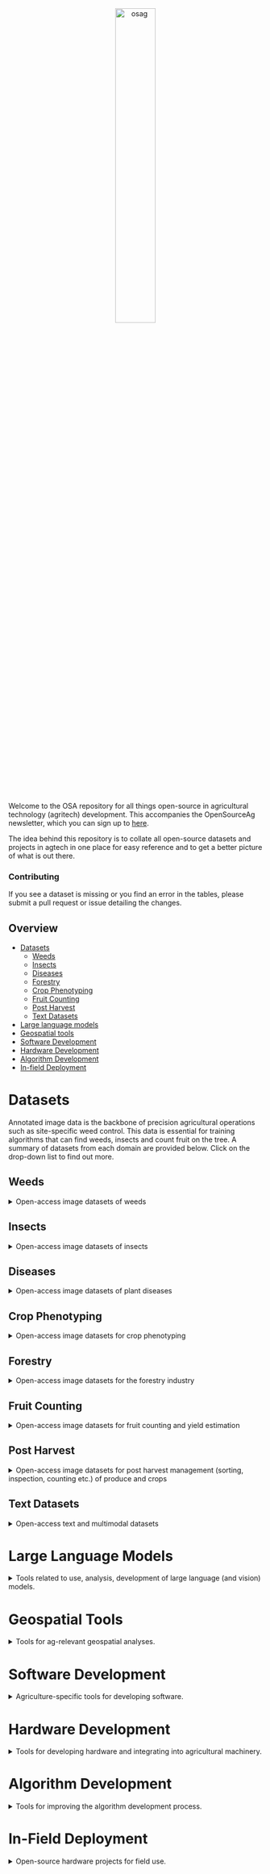 <div align="center">
  <img src="https://user-images.githubusercontent.com/51358498/230220611-5b72ec57-3b41-480d-904d-80c1629e42c3.png" alt="osag" width="40%">
</div>

Welcome to the OSA repository for all things open-source in agricultural technology (agritech) development. This accompanies the OpenSourceAg newsletter, which you can sign up to [here](https://openagtech.beehiiv.com/subscribe). 

The idea behind this repository is to collate all open-source datasets and projects in agtech in one place for easy reference and to get a better picture of what is out there.

### Contributing
If you see a dataset is missing or you find an error in the tables, please submit a pull request or issue detailing the changes.

## Overview
* [Datasets](#datasets)
  * [Weeds](#weeds)
  * [Insects](#insects)
  * [Diseases](#diseases)
  * [Forestry](#forestry)
  * [Crop Phenotyping](#crop-phenotyping)
  * [Fruit Counting](#fruit-counting)
  * [Post Harvest](#post-harvest)
  * [Text Datasets](#text-datasets)
* [Large language models](#large-language-models) 
* [Geospatial tools](#geospatial-tools)
* [Software Development](#software-development)
* [Hardware Development](#hardware-development)
* [Algorithm Development](#algorithm-development)
* [In-field Deployment](#in-field-deployment)

# Datasets
Annotated image data is the backbone of precision agricultural operations such as site-specific weed control. This data is essential for training algorithms that can find weeds, insects and count fruit on the tree. A summary of datasets from each domain are provided below. Click on the drop-down list to find out more.

## Weeds
<details>
<summary>Open-access image datasets of weeds</summary>
<br>

| Dataset | Task | Image Number | Class Number | Species | Description |
|---------|------|--------------|--------------|---------|-------------|
| [Agriculture-Vision]((https://github.com/SHI-Labs/Agriculture-Vision)) | Instance Segmentation | |  |  | Aerial images for detecting weeds in various agricultural fields. |
| [Carrot-Weed](https://github.com/lameski/rgbweeddetection)| Segmentation  | 39| 2| carrot (Daucus carota ssp. sativus), unspecified weeds|  |
| [Corn/Lettuce/Radish](https://github.com/zhangchuanyin/weed-datasets)| Classification| 7200| 8| maize (Zea mays), Canada thistle (Cirsium arvense), fat hen (Chenopodium album), bluegrass (Poa spp.), lettuce, radish | |
| [CottonWeeds](https://www.kaggle.com/yuzhenlu/cottonweedid15)| Classification| 5,187| 15 | morningglory (Ipomoea spp.), carpetweed (Mollugo verticillata), Palmer amaranth (Amaranthus palmeri), waterhemp (Amaranthus tuberculata), purslane (Portulaca spp.), nutsedge (Cyperus spp.), eclipta (Eclipta prostrata), sicklepod (Senna obtusifolia), spotted spurge (Euphorbia maculata), ragweed (Ambrosia spp.), goosegrass (Eleusine indica), prickly sida (Sida spinosa), crabgrass (Digitaria spp.), swinecress (Lepidium spp.), spurred anoda (Anoda cristata) | |
| [CornWeed](https://zenodo.org/records/7961764) | Object Detection | 3,574 | 2 | Zea mays, weeds | The CornWeed dataset was collected on farm machines for evaluating weed detection in corn crops. A [conference paper](https://annals-csis.org/Volume_35/drp/pdf/2125.pdf) is available.  |
| [CottonWeedDet12](https://zenodo.org/record/7535814#.ZC3um3ZByUk) | Object Detection | 5,648 (9370 instances) | 12 | |  |
| [CropAndWeed](https://github.com/cropandweed/cropandweed-dataset) | Object Detection/segmentation/stem localization | 8,034 (111,953 instances) | 74 | See [supplementary](https://openaccess.thecvf.com/content/WACV2023/supplemental/Steininger_The_CropAndWeed_Dataset_WACV_2023_supplemental.pdf#page=2.18) for full list | An extensive collect of 74 crop and weed species over four years in Europe. Annotated with bounding boxes, segmentation and for plant centroid detection. |
| [CWF-788](https://github.com/ZhangXG001/Real-Time-Crop-Recognition)| Segmentation  | 788 | 1 | cauliflower (Brassica oleracea var. botrytis) | |
| [CWFID](https://github.com/cwfid)   | Segmentation  | 60           | 2            | carrot, unspecified weeds | |
| [CWD30](https://cwd-30.github.io/cwd-30/index.html) | Classification, Segmentation | 219,778 | 20 weed, 10 crop | Asian flatsedge (*Cyperus microiria*), Asiatic dayflower (*Commelina communis*), Bean (*Phaseolus vulgaris*), Bloodscale sedge (*Carex haematostoma*), Cockspur grass (*Echinochloa crus-galli*), Copperleaf (*Acalypha spp.*), Corn (*Zea mays*), Early barnyard grass (*Echinochloa oryzoides*), Fall panicum (*Panicum dichotomiflorum*), Finger grass (*Digitaria sanguinalis*), Foxtail millet (*Setaria italica*), Goosefoot (*Chenopodium album*), Great millet (*Sorghum bicolor*), Green foxtail (*Setaria viridis*), Green gram (*Vigna radiata*), Henbit (*Lamium amplexicaule*), Indian goosegrass (*Eleusine indica*), Korean dock (*Rumex crispus*), Livid pigweed (*Amaranthus lividus*), Nipponicus sedge (*Carex nipponica*), Peanut (*Arachis hypogaea*), Perilla (*Perilla frutescens*), Poa annua (*Poa annua*), Proso millet (*Panicum miliaceum*), Purslane (*Portulaca oleracea*), Red bean (*Phaseolus angularis*), Redroot pigweed (*Amaranthus retroflexus*), Sesame (*Sesamum indicum*), Smooth pigweed (*Amaranthus hybridus*), White goosefoot (*Chenopodium album*) | From the paper: Extensive crop-weed dataset with multi-view and multi-stage plant images. The repository includes pretrained models for transfer learning|
| [GrassClover](https://vision.eng.au.dk/grass-clover-dataset/)| Segmentation  | 8000         | 5            | white clover (Trifolium repens), red clover (Trifolium pratense), shepherd’s purse (Capsella bursa-pastoris), unspecified thistle, dandelion (Taraxacum officinale) | |
| [iNatAg](https://github.com/Project-AgML/AgML/blob/main/docs/datasets/iNatAg.md)| Classification  | 4,720,903 | 2,959   | see dataset card and [preprint](https://arxiv.org/html/2503.20068v1)| A curated collection images from the iNaturalist database for crop-weed detection training. Implemented through the AgML project |
| [LincolnBeet](https://github.com/LAR/lincolnbeet_dataset#lincolnbeet_dataset)| Bounding box  | 4,402        | 2   | sugar beet (Beta vulgaris var. altissima), unspecified weeds| |
| [Moving Fields Weed Dataset](https://www.nature.com/articles/s41597-024-02945-6)| Bounding box, segmentation | 94,321 | 36 | maize varieties (2), sorghum varieties (6), weed species (28)| Images collected within a fully automated high throughput phenotyping facility under controlled conditions with high spatial (2456×2058) and temporal resolution. [Github (dataset download)](https://github.com/grimmlab/MFWD) |
| [Plant Seedling Dataset](https://vision.eng.au.dk/plant-seedlings-dataset/)  | Segmentation  | 5,539        | 12  | maize, wheat (Triticum aestivum), sugar beet, scentless mayweed (Matricaria perforata), common chickweed (Stellaria media), shepherd’s purse, cleavers (Galium aparine), charlock (Sinapis arvensis), fat hen, small-flowered cranesbill (Geranium pusillum), blackgrass (Alopecurus myosuroides), loose silky-bent (Apera spica-venti) | |
| [Precision Sustainable Ag 2021 OpenCV Competition](https://weed-ai.sydney.edu.au/datasets/27813558-2b3c-496f-aab4-5e724a056213) | Bounding box  | 727| 7 | grass species (Poaceae spp.), horseweed (Erigeron canadensis), cowpea (Vigna unguiculata), crimson clover (Trifolium incarnatum), goosefoot (Chenopodium album), velvetleaf (Abutilon theophrasti), sunflower (Helianthus annuus) | |
| [RoboWeedMap](https://weed-ai.sydney.edu.au/datasets/aa0cb351-9b5a-400f-bb2e-ed02b2da3699) | Bounding box  | 1147         | 2            | Unspecified monocotyledonous, Unspecified dicotyledonous| |
| [Sandplain Lupins](https://figshare.com/articles/dataset/Segmentation_of_sandplain_lupin_weeds_from_morphologically_similar_narrow-leafed_lupins_in_the_field/21746669) | Segmentation | 795 (7989 instances) | 1 | Sandplain lupin (Lupinus cosentinii) | This repository contains five datasets collected in the field by a DJI Phantom 4 or smartphone in the northern wheatbelt of Western Australia. |
| [Soybean/Grass/Broadleaf/Soil](https://data.mendeley.com/datasets/3fmjm7ncc6/2)| Segmentation  | 15,336       | 3| soybean (Glycine max), grass weeds, broadleaf weeds| |
| [Sugar beets](http://www.ipb.uni-bonn.de/data/sugarbeets2016)| Segmentation  | 300          | 10           | sugar beet, Nine unspecified weed species| |
| [Weed-AI](https://weed-ai.sydney.edu.au)| All  | Hosting platform |     || Includes over 30,000 images with bounding box annotation sourced from datasets across the internet |
| [WeedMap](https://github.com/viariasv/weedMap)| Segmentation  | 10,196       | 2            | sugar beet| |
| [WeedNet](https://github.com/inkyusa/weedNet)| Segmentation  | 155| 2| sugar beet, unspecified weeds| |

</details>

## Insects
<details>
<summary>Open-access image datasets of insects</summary>
<br>

| Dataset | Task | Image Number | Classes | Description |
|---------|------|--------------|---------|-----------|
| [IP102](https://github.com/xpwu95/IP102) | Classification/ object detection | Classification: >75,000, bounding box: 19,000 | 102 | A very large open-source dataset of insect pests. The IP102 is annotated with a hierarchical taxonomy and the insect pests which mainly affect one specific agricultural product are grouped into the same upper-level category. [The full class list](https://github.com/xpwu95/IP102/blob/master/classes.txt)|
|[BIOSCAN-1M](https://github.com/bioscan-ml/BIOSCAN-1M)|Classification|1,128,308|16|The BIOSCAN-1M Insect dataset consists of specimens mostly collected from three countries (Costa Rica, Canada, and South Africa) using Malaise traps. RGB images of the organisms were taken with a Keyence VHX-7000 microscope.|

</details>

## Diseases
<details>
<summary>Open-access image datasets of plant diseases</summary>
<br>

| Dataset | Task | Image Number | Classes | Description |
|---------|------|------------|-----------|-------------|
| [PlantVillage](https://github.com/spMohanty/PlantVillage-Dataset) | Image Classification | 54,306 | 14 crop species, 26 diseases | Dataset with a focus on plant disease detection. | 
| [Dhan-Shomadhan: A Dataset of Rice Leaf Disease Classification for Bangladeshi Local Rice](https://data.mendeley.com/datasets/znsxdctwtt/1) | Image Classification | 1106 | 5 dieases (Brown Spot, Leaf Scaled, Rice Blast, Rice Turngo, Steath Blight) | An image classification dataset for five disease in Bangladeshi rice production, in field and white backgrounds. |

</details>

## Crop Phenotyping
<details>
<summary>Open-access image datasets for crop phenotyping</summary>
<br>

| Dataset | Task | Image Number | Classes | Description |
|---------|------|--------------|---------|-----------|
| [Global Wheat Head Dataset](http://www.global-wheat.com/)| Object detection/segmentation | GWHD2020 - 4,700, GWHD2021 - 6,422 | wheat heads | A field-collected dataset with wheat heads annotated with either bounding boxes (2020) or segmentation (2021). The GWHD2021 builds on the GWHD2020 by adding 1722 images and segmentation level annotations. Both can be downloaded from the link provided. |

</details>

## Forestry
<details>
<summary>Open-access image datasets for the forestry industry</summary>
<br>

| Dataset | Task | Image Number | Classes | Description |
|---------|------|--------------|---------|-----------|
| [TimberVision](https://github.com/timbervision/timbervision)| Object detection/segmentation/tracking | 2,023 images, 51,338 trunk components | trunk, trunk components | A field-collected dataset and framework for tree-trunk detection and tracking based on RGB images. |
| [SynthTree43K](https://github.com/norlab-ulaval/PercepTreeV1)| Segmentation/depth | >43,000 synthetic RGB + depth images, >162,000 trees | tree trunks | A synthetic dataset of tree trunks developed with the Unity game engine. |

</details>

## Fruit Counting
<details>
<summary>Open-access image datasets for fruit counting and yield estimation</summary>
<br>

| Dataset | Task | Image Number | Classes | Description |
|---------|------|--------------|---------|-------------|
| [KFuji RGB-DSM dataset](https://www.grap.udl.cat/en/publications/kfuji-rgb-ds-database/) | Object Detection | 967 (12,839 instances) | 1 (fuji apples) | RGB and Depth images of apple trees for fruit detection and counting. | [KFuji RGB-DSM](https://github.com/ajdude/KFuji_RGB-DSM_Dataset) |
| [MinneApple](https://rsn.umn.edu/projects/orchard-monitoring/minneapple) | Object detection/ segmentation | 1 (apples) | 1000 (41,000 instances) | A comprehensive dataset for developing apple detection and segmentation algorithms. Representative results are provided for yield estimation. |

</details>

## Post Harvest
<details>
<summary>Open-access image datasets for post harvest management (sorting, inspection, counting etc.) of produce and crops</summary>
<br>

| Dataset | Task | Image Number | Classes | Description |
|---------|------|--------------|---------|-------------|
| [SemanticSugarBeets](https://github.com/semanticsugarbeets/semanticsugarbeets) | Instance segmentation | 952 (2920 individual beets) | 6 (sugarbeet, cut, leaf, soil, damage, rot) | Monocular RGB in .jpg format (2120x1192 px) of post harvest and post storage sugarbeet.|

</details>

## Text Datasets
<details>
<summary>Open-access text and multimodal datasets</summary>
<br>

| Dataset | Task | Description |
|---------|------|-------------|
| [Agronomy Resources](https://huggingface.co/datasets/gbstox/agronomy-resources) | Text | A collection of agronomy textbooks and guides from university extension programs. |

</details>

# Large Language Models
<details>
<summary>Tools related to use, analysis, development of large language (and vision) models.</summary>
<br>

| Project Name | Task |  Description |
|--------------|------|--------------|
| [Hugging Face](https://huggingface.co/) | Collaboration platform for ML | A platform for community driven development around ML/LLMs. All popular open-source LLMs are hosted here. The Hugging Face API is widely used for deployment/development. |
| [Agronomy Arena](https://agronomyarena.com/) | LLM comparison tool for agronomy | Provide an agricultural/plant science question to the model, 2 random AI models are selected to answer, then vote on which one you think is the most helpful response |

</details>

# Geospatial Tools
<details>
<summary>Tools for ag-relevant geospatial analyses.</summary>
<br>

| Project Name | Task |  Description |
|--------------|------|--------------|
| [OpenET FARMS Platform](https://openet.gitbook.io/docs/additional-resources/farms) | Landscape-scale evapotranspiration data analysis | Farm and Ranch Management Support (FARMS) system enables the easy access and use (analysis, reports) of evapotranspiration (ET) data from openET. Limited to western USA |

</details>

# Software Development
<details>
<summary>Agriculture-specific tools for developing software.</summary>
<br>

| Project Name | Task |  Description |
|--------------|------|--------------|
| [font.ag](https://github.com/Open-Ag-Tools/font.ag) | Ag-specific icons | Font.AG is an open-source agricultural icon font, designed to provide scalable vector icons for modern agricultural applications. |
| [Lex Icons](https://lexiconoffood.com/regen-ag/lex-icons/) | Food systems icons | A collection of peer-reviewed visual language of terms and machine readable icons |

</details>

# Hardware Development
<details>
<summary>Tools for developing hardware and integrating into agricultural machinery.</summary>
<br>

| Project Name | Task |  Description |
|--------------|------|--------------|
| [AgISOStack++](https://agisostack.com/) | ISOBUS Integration | AgIsoStack++ is a free and open source library that provides easy and robust ISO 11783 and J1939 CAN communication functionality using C++ |

</details>

# Algorithm Development
<details>
<summary>Tools for improving the algorithm development process.</summary>
<br>

| Project Name | Task |  Description |
|--------------|------|--------------|
| [Project AgML](https://github.com/Project-AgML/AgML) | ML Pipeline | Standardising the development of ML algorithms, specific to agricultural data. |
| [RootPainter](https://github.com/Abe404/root_painter) | Custom segmentation | RootPainter is a GUI-based software tool for the rapid, corrective training of deep neural networks for use in biological image analysis. RootPainter uses a client-server architecture, allowing it to be used on a standard laptop with access to Google Colab or to be installed and run locally. |
| [Segment-Anything Model (SAM)](https://segment-anything.com/) | Zero-shot segmentation | A recently released tool for zero-shot segmentation of images from Meta Research. Whilst not trained on agricultural data (though one plant dataset is used), the algorithm learns the concept of objects and can extrapolate well into unseen areas. |

</details>

# In-Field Deployment

<details>
<summary>Open-source hardware projects for field use.</summary>
<br>

| Project Name | Task |  Description |
|--------------|------|--------------|
| [AgOpenGPS](https://discourse.agopengps.com/) | GPS Guidance | A globally popular open-source GPS guidance system for tractors and implements, with substantial user base and development community. AgOpenGPS features a substantial user interface for additional features such as variable rate and mapping. |
| [OpenWeedLocator (OWL)](https://github.com/geezacoleman/OpenWeedLocator) | Site-specific weed control | A DIY weed detection device based around the Raspberry Pi and Google Coral. Complete instructions for building and deploying. |
| [Twisted Fields - Acorn](https://github.com/Twisted-Fields/acorn-robot-electronics) | Robotic platform | Acorn is a solar-powered, light-weight, and open source Precision Farming Rover (PFR) for in-field use. |
| [Insect Detect](https://maxsitt.github.io/insect-detect-docs/#background) | Insect monitoring | Build your own insect-detecting camera trap for automated monitoring |
|[StickyPi](https://doc.sticky-pi.com/)|Insect monitoring|A high-frequency smart insect trap to study daily activity in the field|
|[Low Cost Water Quality Sampler](https://github.com/CSU-Agricultural-Water-Quality-Program/low-cost-iot-water-sampler)|Water quality monitoring|A low-cost, automated water sampler over IoT for near-real-time water quality research developed by the Colorado State University Agricultural Water Quality Program|
|[Mothbox](https://digital-naturalism-laboratories.github.io/Mothbox/)| Insect monitoring | A low-cost, high performance insect monitor based on the Rasoberry Pi, Arducam 64MP camera with automatic image collection and analysis. |


</details>

